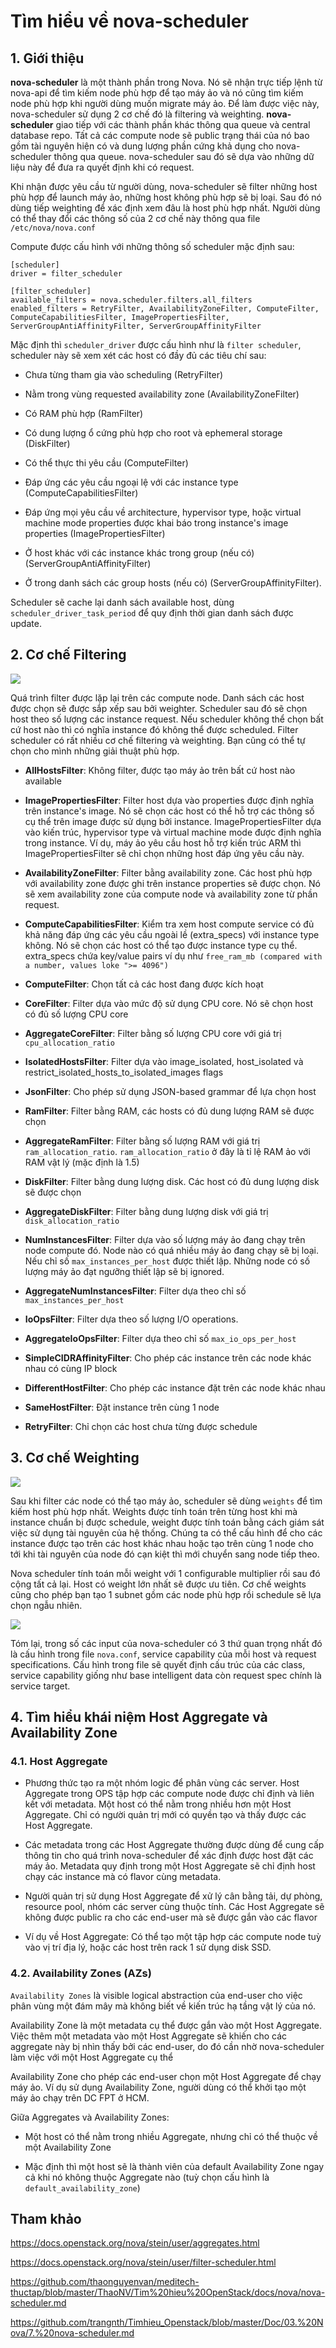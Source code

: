 # Tìm hiểu về nova-scheduler

## 1. Giới thiệu

**nova-scheduler** là một thành phần trong Nova. Nó sẽ nhận trực tiếp lệnh từ nova-api để tìm kiếm node phù hợp để tạo máy ảo và nó cũng tìm kiếm node phù hợp khi người dùng muốn migrate máy ảo. Để làm được việc này, nova-scheduler sử dụng 2 cơ chế đó là filtering và weighting. **nova-scheduler** giao tiếp với các thành phần khác thông qua queue và central database repo. Tất cả các compute node sẽ public trạng thái của nó bao gồm tài nguyên hiện có và dung lượng phần cứng khả dụng cho nova-scheduler thông qua queue. nova-scheduler sau đó sẽ dựa vào những dữ liệu này để đưa ra quyết định khi có request.

Khi nhận được yêu cầu từ người dùng, nova-scheduler sẽ filter những host phù hợp để launch máy ảo, những host không phù hợp sẽ bị loại. Sau đó nó dùng tiếp weighting để xác định xem đâu là host phù hợp nhất. Người dùng có thể thay đổi các thông số của 2 cơ chế này thông qua file `/etc/nova/nova.conf`

Compute được cấu hình với những thông số scheduler mặc định sau:

```
[scheduler]
driver = filter_scheduler

[filter_scheduler]
available_filters = nova.scheduler.filters.all_filters
enabled_filters = RetryFilter, AvailabilityZoneFilter, ComputeFilter, ComputeCapabilitiesFilter, ImagePropertiesFilter, ServerGroupAntiAffinityFilter, ServerGroupAffinityFilter
```

Mặc định thì `scheduler_driver` được cấu hình như là `filter scheduler`, scheduler này sẽ xem xét các host có đầy đủ các tiêu chí sau:

- Chưa từng tham gia vào scheduling (RetryFilter)

- Nằm trong vùng requested availability zone (AvailabilityZoneFilter)

- Có RAM phù hợp (RamFilter)

- Có dung lượng ổ cứng phù hợp cho root và ephemeral storage (DiskFilter)

- Có thể thực thi yêu cầu (ComputeFilter)

- Đáp ứng các yêu cầu ngoại lệ với các instance type (ComputeCapabilitiesFilter)

- Đáp ứng mọi yêu cầu về architecture, hypervisor type, hoặc virtual machine mode properties được khai báo trong instance's image properties (ImagePropertiesFilter)

- Ở host khác với các instance khác trong group (nếu có) (ServerGroupAntiAffinityFilter)

- Ở trong danh sách các group hosts (nếu có) (ServerGroupAffinityFilter).

Scheduler sẽ cache lại danh sách available host, dùng `scheduler_driver_task_period` để quy định thời gian danh sách được update.

## 2. Cơ chế Filtering

<img src="img/07.jpg">

Quá trình filter được lặp lại trên các compute node. Danh sách các host được chọn sẽ được sắp xếp sau bởi weighter. Scheduler sau đó sẽ chọn host theo số lượng các instance request. Nếu scheduler không thể chọn bất cứ host nào thì có nghĩa instance đó không thể được scheduled. Filter scheduler có rất nhiều cơ chế filtering và weighting. Bạn cũng có thể tự chọn cho mình những giải thuật phù hợp.

- **AllHostsFilter**: Không filter, được tạo máy ảo trên bất cứ host nào available

- **ImagePropertiesFilter**: Filter host dựa vào properties được định nghĩa trên instance's image. Nó sẽ chọn các host có thể hỗ trợ các thông số cụ thể trên image được sử dụng bởi instance. ImagePropertiesFilter dựa vào kiến trúc, hypervisor type và virtual machine mode được định nghĩa trong instance. Ví dụ, máy ảo yêu cầu host hỗ trợ kiến trúc ARM thì ImagePropertiesFilter sẽ chỉ chọn những host đáp ứng yêu cầu này.

- **AvailabilityZoneFilter**: Filter bằng availability zone. Các host phù hợp với availability zone được  ghi trên instance properties sẽ được chọn. Nó sẽ xem availability zone của compute node và availability zone từ phần request.

- **ComputeCapabilitiesFilter**: Kiểm tra xem host compute service có đủ khả năng đáp ứng các yêu cầu ngoài lề (extra_specs) với instance type không. Nó sẽ chọn các host có thể tạo được instance type cụ thể. extra_specs chứa key/value pairs ví dụ như `free_ram_mb (compared with a number, values loke ">= 4096")`

- **ComputeFilter**: Chọn tất cả các host đang được kích hoạt

- **CoreFilter**: Filter dựa vào mức độ sử dụng CPU core. Nó sẽ chọn host có đủ số lượng CPU core

- **AggregateCoreFilter**: Filter bằng số lượng CPU core với giá trị `cpu_allocation_ratio`

- **IsolatedHostsFilter**: Filter dựa vào image_isolated, host_isolated và restrict_isolated_hosts_to_isolated_images flags

- **JsonFilter**: Cho phép sử dụng JSON-based grammar để lựa chọn host

- **RamFilter**: Filter bằng RAM, các hosts có đủ dung lượng RAM sẽ được chọn

- **AggregateRamFilter**: Filter bằng số lượng RAM với giá trị `ram_allocation_ratio`. `ram_allocation_ratio` ở đây là tỉ lệ RAM ảo với RAM vật lý (mặc định là 1.5)

- **DiskFilter**: Filter bằng dung lượng disk. Các host có đủ dung lượng disk sẽ được chọn

- **AggregateDiskFilter**: Filter bằng dung lượng disk với giá trị `disk_allocation_ratio`

- **NumInstancesFilter**: Filter dựa vào số lượng máy ảo đang chạy trên node compute đó. Node nào có quá nhiều máy ảo đang chạy sẽ bị loại. Nếu chỉ số `max_instances_per_host` được thiết lập. Những node có số lượng máy ảo đạt ngưỡng thiết lập sẽ bị ignored.

- **AggregateNumInstancesFilter**: Filter dựa theo chỉ số `max_instances_per_host`

- **IoOpsFilter**: Filter dựa theo số lượng I/O operations.

- **AggregateIoOpsFilter**: Filter dựa theo chỉ số `max_io_ops_per_host`

- **SimpleCIDRAffinityFilter**: Cho phép các instance trên các node khác nhau có cùng IP block

- **DifferentHostFilter**: Cho phép các instance đặt trên các node khác nhau

- **SameHostFilter**: Đặt instance trên cùng 1 node

- **RetryFilter**: Chỉ chọn các host chưa từng được schedule

## 3. Cơ chế Weighting

<img src="img/08.jpg">

Sau khi filter các node có thể tạo máy ảo, scheduler sẽ dùng `weights` để tìm kiếm host phù hợp nhất. Weights được tính toán trên từng host khi mà instance chuẩn bị được schedule, weight được tính toán bằng cách giám sát việc sử dụng tài nguyên của hệ thống. Chúng ta có thể cấu hình để cho các instance được tạo trên các host khác nhau hoặc tạo trên cùng 1 node cho tới khi tài nguyên của node đó cạn kiệt thì mới chuyển sang node tiếp theo.

Nova scheduler tính toán mỗi weight với 1 configurable multiplier rồi sau đó cộng tất cả lại. Host có weight lớn nhất sẽ được ưu tiên. Cơ chế weights cũng cho phép bạn tạo 1 subnet gồm các node phù hợp rồi schedule sẽ lựa chọn ngẫu nhiên.

<img src="img/09.jpg">

Tóm lại, trong số các input của nova-scheduler có 3 thứ quan trọng nhất đó là cấu hình trong file `nova.conf`, service capability của mỗi host và request specifications. Cấu hình trong file sẽ quyết định cấu trúc của các class, service capability giống như base intelligent data còn request spec chính là service target.

## 4. Tìm hiểu khái niệm Host Aggregate và Availability Zone

### 4.1. Host Aggregate

- Phương thức tạo ra một nhóm logic để phân vùng các server. Host Aggregate trong OPS tập hợp các compute node được chỉ định và liên kết với metadata. Một host có thể nằm trong nhiều hơn một Host Aggregate. Chỉ có người quản trị mới có quyền tạo và thấy được các Host Aggregate.

- Các metadata trong các Host Aggregate thường được dùng để cung cấp thông tin cho quá trình nova-scheduler để xác định được host đặt các máy ảo. Metadata quy định trong một Host Aggregate sẽ chỉ định host chạy các instance mà có flavor cùng metadata.

- Người quản trị sử dụng Host Aggregate để xử lý cân bằng tải, dự phòng, resource pool, nhóm các server cùng thuộc tính. Các Host Aggregate sẽ không được public ra cho các end-user mà sẽ được gắn vào các flavor

- Ví dụ về Host Aggregate: Có thể tạo một tập hợp các compute node tuỳ vào vị trí địa lý, hoặc các host trên rack 1 sử dụng disk SSD.

### 4.2. Availability Zones (AZs)

`Availability Zones` là visible logical abstraction của end-user cho việc phân vùng một đám mây mà không biết về kiến trúc hạ tầng vật lý của nó.

Availability Zone là một metadata cụ thể được gắn vào một Host Aggregate. Việc thêm một metadata vào một Host Aggregate sẽ khiến cho các aggregate này bị nhìn thấy bởi các end-user, do đó cần nhờ nova-scheduler làm việc với một Host Aggregate cụ thể

Availability Zone cho phép các end-user chọn một Host Aggregate để chạy máy ảo. Ví dụ sử dụng Availability Zone, người dùng có thể khởi tạo một máy ảo chạy trên DC FPT ở HCM.

Giữa Aggregates và Availability Zones:

- Một host có thể nằm trong nhiều Aggregate, nhưng chỉ có thể thuộc về một Availability Zone

- Mặc định thì một host sẽ là thành viên của default Availability Zone ngay cả khi nó không thuộc Aggregate nào (tuỳ chọn cấu hình là `default_availability_zone`)

## Tham khảo

https://docs.openstack.org/nova/stein/user/aggregates.html

https://docs.openstack.org/nova/stein/user/filter-scheduler.html

https://github.com/thaonguyenvan/meditech-thuctap/blob/master/ThaoNV/Tim%20hieu%20OpenStack/docs/nova/nova-scheduler.md

https://github.com/trangnth/Timhieu_Openstack/blob/master/Doc/03.%20Nova/7.%20nova-scheduler.md
